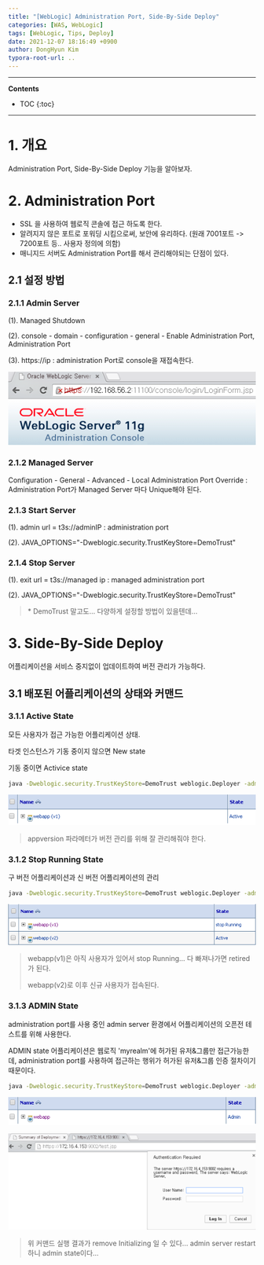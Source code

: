 ```yaml
---
title: "[WebLogic] Administration Port, Side-By-Side Deploy"
categories: [WAS, WebLogic]
tags: [WebLogic, Tips, Deploy]
date: 2021-12-07 18:16:49 +0900
author: DongHyun Kim
typora-root-url: ..
---
```


---
**Contents**
* TOC
{:toc}
---

# 1. 개요

Administration Port, Side-By-Side Deploy 기능을 알아보자.



# 2. Administration Port

- SSL 을 사용하여 웹로직 콘솔에 접근 하도록 한다.
- 알려지지 않은 포트로 포워딩 시킴으로써, 보안에 유리하다.
  (원래 7001포트 -> 7200포트 등.. 사용자 정의에 의함)
- 매니지드 서버도 Administration Port를 해서 관리해야되는 단점이 있다.



## 2.1 설정 방법

### 2.1.1 Admin Server

(1). Managed Shutdown

(2). console - domain - configuration - general - Enable Administration Port, Administration Port

(3). https://ip : administration Port로 console을 재접속한다.

![image-20211208114940336](/assets/img/2021-12-07-weblogic_tip_4/image-20211208114940336.png)



### 2.1.2 Managed Server

Configuration - General - Advanced - Local Administration Port Override : Administration Port가 Managed Server 마다 Unique해야 된다.

### 2.1.3 Start Server

(1). admin url = t3s://adminIP : administration port

(2). JAVA_OPTIONS="-Dweblogic.security.TrustKeyStore=DemoTrust"

### 2.1.4 Stop Server

(1). exit url = t3s://managed ip : managed administration port

(2). JAVA_OPTIONS="-Dweblogic.security.TrustKeyStore=DemoTrust"

> \* DemoTrust 말고도... 다양하게 설정할 방법이 있을텐데...



# 3. Side-By-Side Deploy

어플리케이션을 서비스 중지없이 업데이트하여 버전 관리가 가능하다.



## 3.1 배포된 어플리케이션의 상태와 커맨드

### 3.1.1 Active State

모든 사용자가 접근 가능한 어플리케이션 상태.

타겟 인스턴스가 기동 중이지 않으면 New state

기동 중이면 Activice state



```bash
java -Dweblogic.security.TrustKeyStore=DemoTrust weblogic.Deployer -adminurl t3://adminServer_Address -user weblogic -password weblogic1 -deploy -name webapp -source D:\weblogic\WLS1036\domains\dm1036\webapp -targets m1 -appversion v1
```

![image-20211208115024350](/assets/img/2021-12-07-weblogic_tip_4/image-20211208115024350.png)

> appversion 파라메터가 버전 관리를 위해 잘 관리해줘야 한다.



### 3.1.2 Stop Running State

구 버전 어플리케이션과 신 버전 어플리케이션의 관리



```bash
java -Dweblogic.security.TrustKeyStore=DemoTrust weblogic.Deployer -adminurl t3://adminServer_Address -user weblogic -password weblogic1 -deploy -name webapp -source D:\weblogic\WLS1036\domains\dm1036\webapp -targets m1 -appversion v2
```

![image-20211208115132034](/assets/img/2021-12-07-weblogic_tip_4/image-20211208115132034.png)

> webapp(v1)은 아직 사용자가 있어서 stop Running... 다 빠져나가면 retired가 된다.
>
> webapp(v2)로 이후 신규 사용자가 접속된다.



### 3.1.3 ADMIN State

administration port를 사용 중인 admin server 환경에서 어플리케이션의 오픈전 테스트를 위해 사용한다.

ADMIN state 어플리케이션은 웹로직 'myrealm'에 허가된 유저&그룹만 접근가능한데,
administration port를 사용하여 접근하는 행위가 허가된 유저&그룹 인증 절차이기 때문이다.



```bash
java -Dweblogic.security.TrustKeyStore=DemoTrust weblogic.Deployer -adminurl t3s://adminServerIP:administrationPORT -user weblogic -password weblogic1 -adminmode -name webapp -deploy -upload -remote D:\weblogic\WLS1036\domains\dm1036\webapp
```

![image-20211208115146483](/assets/img/2021-12-07-weblogic_tip_4/image-20211208115146483.png)

![image-20211208115152060](/assets/img/2021-12-07-weblogic_tip_4/image-20211208115152060.png)

> 위 커맨드 실행 결과가 remove Initializing 일 수 있다... admin server restart 하니 admin state이다...
